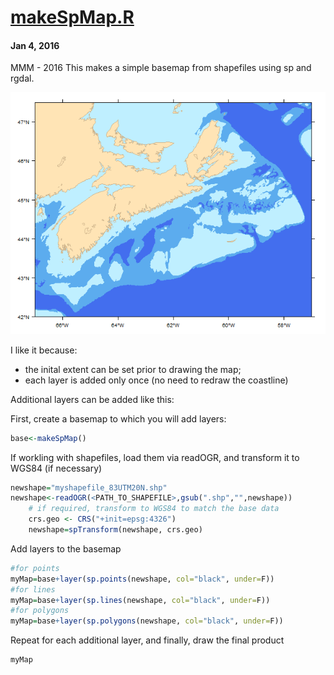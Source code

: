 # **[makeSpMap.R](../../src/_Rfunctions/spatial/makeSpMap.R)**
#### Jan 4, 2016
MMM - 2016 
This makes a simple basemap from shapefiles using sp and rgdal.

![Example of makeSpMap()](images/makeSpMap.png)

I like it because: 
*  the inital extent can be set prior to drawing the map;
*  each layer is added only once (no need to redraw the coastline)

Additional layers can be added like this:

First, create a basemap to which you will add layers:
```R
base<-makeSpMap()
```

If workling with shapefiles, load them via readOGR, and transform it to WGS84 (if necessary)
```R
newshape="myshapefile_83UTM20N.shp"
newshape<-readOGR(<PATH_TO_SHAPEFILE>,gsub(".shp","",newshape))
    # if required, transform to WGS84 to match the base data
    crs.geo <- CRS("+init=epsg:4326")
    newshape=spTransform(newshape, crs.geo)
```
Add layers to the basemap
```R
#for points
myMap=base+layer(sp.points(newshape, col="black", under=F)) 
#for lines
myMap=base+layer(sp.lines(newshape, col="black", under=F)) 
#for polygons
myMap=base+layer(sp.polygons(newshape, col="black", under=F)) 
```
Repeat for each additional layer, and finally, draw the final product
```R
myMap
```